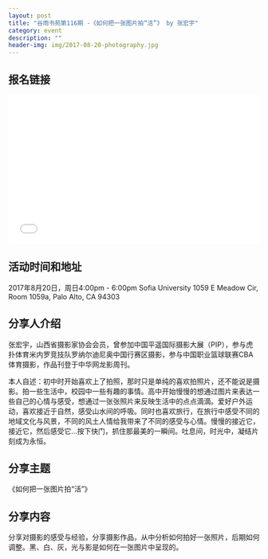 ```yaml
---
layout: post
title: "谷雨书苑第116期 -《如何把一张图片拍“活”》 by 张宏宇"
category: event
description: ""
header-img: img/2017-08-20-photography.jpg
---
```


## 报名链接
<div style="width:100%; text-align:left;" ><iframe src="//eventbrite.com/tickets-external?eid=37025873384&ref=etckt" frameborder="0" height="300" width="100%" vspace="0" hspace="0" marginheight="5" marginwidth="5" scrolling="auto" allowtransparency="true"></iframe></div>

## 活动时间和地址
2017年8月20日，周日4:00pm - 6:00pm
Sofia University
1059 E Meadow Cir, Room 1059a,
Palo Alto, CA 94303

## 分享人介绍

张宏宇，山西省摄影家协会会员，曾参加中国平遥国际摄影大展（PIP），参与虎扑体育米内罗竞技队罗纳尔迪尼奥中国行赛区摄影，参与中国职业篮球联赛CBA体育摄影，作品刊登于中华网龙影周刊。

本人自述：初中时开始喜欢上了拍照，那时只是单纯的喜欢拍照片，还不能说是摄影。拍一些生活中，校园中一些有趣的事情。高中开始慢慢的想通过图片来表达一些自己的心情与感受，想通过一张张照片来反映生活中的点点滴滴。爱好户外运动，喜欢接近于自然，感受山水间的呼吸。同时也喜欢旅行，在旅行中感受不同的地域文化与风景，不同的风土人情给我带来了不同的感受与心情。慢慢的接近它，接近它，然后感受它…按下快门，抓住那最美的一瞬间。吐息间，时光中，凝结片刻成为永恒。

## 分享主题

《如何把一张图片拍“活”》


## 分享内容 

分享对摄影的感受与经验，分享摄影作品，从中分析如何拍好一张照片，后期如何调整。黑、白、灰，光与影是如何在一张图片中呈现的。
